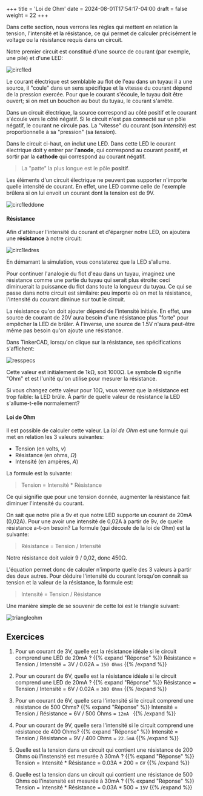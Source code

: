 +++
title = 'Loi de Ohm'
date = 2024-08-01T17:54:17-04:00
draft = false
weight = 22
+++

Dans cette section, nous verrons les règles qui mettent en relation la tension, l'intensité et la résistance, ce qui permet de calculer précisément le voltage ou la résistance requis dans un circuit.

Notre premier circuit est constitué d'une source de courant (par exemple, une pile) et d'une LED:

![circ1led](/420-314/images/circ1led.png?width=400px)

Le courant électrique est semblable au flot de l'eau dans un tuyau: il a une source, il "coule" dans un sens spécifique et la vitesse du courant dépend de la pression exercée. Pour que le courant s'écoule, le tuyau doit être ouvert; si on met un bouchon au bout du tuyau, le courant s'arrête.

Dans un circuit électrique, la source correspond au côté positif et le courant s'écoule vers le côté négatif. Si le circuit n'est pas connecté sur un pôle négatif, le courant ne circule pas. La "vitesse" du courant (son *intensité*) est proportionnelle à sa "pression" (sa *tension*).

Dans le circuit ci-haut, on inclut une LED. Dans cette LED le courant électrique doit y entrer par l'**anode**, qui correspond au courant positif, et sortir par la **cathode** qui correspond au courant négatif. 

> La "patte" la plus longue est le pôle **positif**.

Les éléments d'un circuit électrique ne peuvent pas supporter n'importe quelle intensité de courant. En effet, une LED comme celle de l'exemple brûlera si on lui envoit un courant dont la tension est de 9V. 



![circ1leddone](/420-314/images/circ1leddone.png?width=400px)

#### Résistance
Afin d'atténuer l'intensité du courant et d'épargner notre LED, on ajoutera une **résistance** à notre circuit:

![circ1ledres](/420-314/images/circ1ledres.png?width=400px)

En démarrant la simulation, vous constaterez que la LED s'allume.

Pour continuer l'analogie du flot d'eau dans un tuyau, imaginez une résistance comme une partie du tuyau qui serait plus étroite: ceci diminuerait la puissance du flot dans toute la longueur du tuyau. Ce qui se passe dans notre circuit est similaire: peu importe où on met la résistance, l'intensité du courant diminue sur tout le circuit.

La résistance qu'on doit ajouter dépend de l'intensité initiale. En effet, une source de courant de 20V aura besoin d'une résistance plus "forte" pour empêcher la LED de brûler. À l'inverse, une source de 1.5V n'aura peut-être même pas besoin qu'on ajoute une résistance.

Dans TinkerCAD, lorsqu'on clique sur la résistance, ses spécifications s'affichent: 

![resspecs](/420-314/images/resspecs.png)

Cette valeur est initialement de 1kΩ, soit 1000Ω. Le symbole **Ω** signifie "Ohm" et est l'unité qu'on utilise pour mesurer la résistance.

Si vous changez cette valeur pour 10Ω, vous verrez que la résistance est trop faible: la LED brûle. À partir de quelle valeur de résistance la LED s'allume-t-elle normalement?

#### Loi de Ohm
Il est possible de calculer cette valeur. La *loi de Ohm* est une formule qui met en relation les 3 valeurs suivantes:
+ Tension (en volts, *v*)
+ Résistance (en ohms, *Ω*)
+ Intensité (en ampères, *A*) 

La formule est la suivante:

> Tension = Intensité * Résistance

Ce qui signifie que pour une tension donnée, augmenter la résistance fait diminuer l'intensité du courant.

On sait que notre pile a 9v et que notre LED supporte un courant de 20mA (0,02A). Pour une avoir une intensité de 0,02A à partir de 9v, de quelle résistance a-t-on besoin? La formule (qui découle de la loi de Ohm) est la suivante:

> Résistance = Tension / Intensité

Notre résistance doit valoir 9 / 0,02, donc 450Ω.

L'équation permet donc de calculer n'importe quelle des 3 valeurs à partir des deux autres. Pour déduire l'intensité du courant lorsqu'on connaît sa tension et la valeur de la résistance, la formule est:

> Intensité = Tension / Résistance

Une manière simple de se souvenir de cette loi est le triangle suivant:

![triangleohm](/420-314/images/triangleohm.png?width=400px)

## Exercices
1. Pour un courant de 3V, quelle est la résistance idéale si le circuit comprend une LED de 20mA ?
{{% expand "Réponse" %}}
Résistance = Tension / Intensité = 3V / 0.02A = `150 Ohms` 
{{% /expand %}}

2. Pour un courant de 6V, quelle est la résistance idéale si le circuit comprend une LED de 20mA ?
{{% expand "Réponse" %}}
Résistance = Tension / Intensité = 6V / 0.02A = `300 Ohms` 
{{% /expand %}}

3. Pour un courant de 6V, quelle sera l'intensité si le circuit comprend une résistance de 500 Ohms?
{{% expand "Réponse" %}}
Intensité = Tension / Résistance = 6V / 500 Ohms = `12mA `
{{% /expand %}}

4. Pour un courant de 9V, quelle sera l'intensité si le circuit comprend une résistance de 400 Ohms?
{{% expand "Réponse" %}}
Intensité = Tension / Résistance = 9V / 400 Ohms = `22.5mA` 
{{% /expand %}}

5. Quelle est la tension dans un circuit qui contient une résistance de 200 Ohms où l'instensité est mesurée à 30mA ?
{{% expand "Réponse" %}}
Tension = Intensité * Résistance = 0.03A * 200 = `6V`
{{% /expand %}}

6. Quelle est la tension dans un circuit qui contient une résistance de 500 Ohms où l'instensité est mesurée à 30mA ?
{{% expand "Réponse" %}}
Tension = Intensité * Résistance = 0.03A * 500 = `15V`
{{% /expand %}}